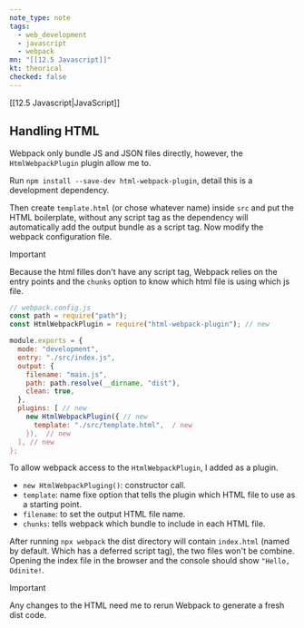 ```yaml
---
note_type: note
tags:
  - web_development
  - javascript
  - webpack
mn: "[[12.5 Javascript]]"
kt: theorical
checked: false
---
```

[[12.5 Javascript|JavaScript]]

## Handling HTML
Webpack only bundle JS and JSON files directly, however, the `HtmlWebpackPlugin` plugin allow me to.

Run `npm install --save-dev html-webpack-plugin`, detail this is a development dependency.

Then create `template.html` (or chose whatever name) inside `src` and put the HTML boilerplate, without any script tag as the dependency will automatically add the output bundle as a script tag. Now modify the webpack configuration file.

>[!important]
>Because the html filles don't have any script tag, Webpack relies on the entry points and the `chunks` option to know which html file is using which js file.

```js
// webpack.config.js
const path = require("path");
const HtmlWebpackPlugin = require("html-webpack-plugin"); // new

module.exports = {
  mode: "development",
  entry: "./src/index.js",
  output: {
    filename: "main.js",
    path: path.resolve(__dirname, "dist"),
    clean: true,
  },
  plugins: [ // new
    new HtmlWebpackPlugin({ // new
      template: "./src/template.html",  / new
    }),  // new
  ], // new
};

```

To allow webpack access to the `HtmlWebpackPlugin`, I added as a plugin. 
- `new HtmlWebpackPluging()`: constructor call.
- `template`: name fixe option that tells the plugin which HTML file to use as a starting point. 
- `filename`: to set the output HTML file name. 
- `chunks`: tells webpack which bundle to include in each HTML file. 

After running `npx webpack` the dist directory will contain `index.html` (named by default. Which has a deferred script tag), the two files won't be combine. Opening the index file in the browser and the console should show `"Hello, Odinite!`.

>[!important]
>Any changes to the HTML need me to rerun Webpack to generate a fresh dist code.


